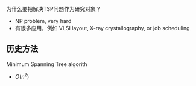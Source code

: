 为什么要把解决TSP问题作为研究对象？
- NP problem, very hard
- 有很多应用，例如 VLSI layout, X-ray crystallography, or job scheduling


## 历史方法

 Minimum Spanning Tree algorith
- $O(n^2)$
